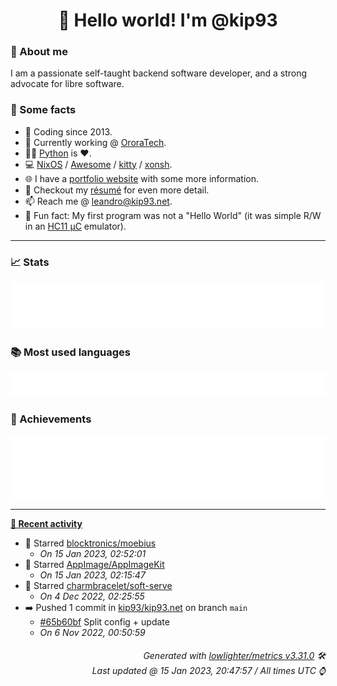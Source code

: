 <!-- README template, populated using this action:
     https://github.com/kip93/kip93/blob/main/.github/workflows/readme.yml. -->

<h1 align="center">👋 Hello world! I'm @kip93</h1> <!-- LOGIN => username -->

### 👤 About me

I am a passionate self-taught backend software developer, and a strong advocate for libre software.


### 💬 Some facts

* 📅 Coding since 2013.
* 💼 Currently working @ [OroraTech](https://ororatech.com/).
* 👨‍💻 [Python](https://github.com/search?q=user%3Akip93&l=python) is ❤️. <!-- LOGIN => username -->
* 💻 [NixOS](https://github.com/NixOS/) /
     [Awesome](https://github.com/awesomeWM/) /
     [kitty](https://github.com/kovidgoyal/kitty/) /
     [xonsh](https://github.com/xonsh/).
* 🌐 I have a [portfolio website](https://kip93.net/) with some more information.
* 📝 Checkout my [résumé](https://kip93.net/resume/) for even more detail.
* 📫 Reach me @ [leandro@kip93.net](mailto:leandro@kip93.net).
* 🎲 Fun fact: My first program was not a "Hello World" (it was simple R/W in an [HC11 µC](https://en.wikipedia.org/wiki/68HC11) emulator).


-----------------------------------------------------------------------------------------------------------------------


### 📈 Stats

![](./stats.svg)


### 📚 Most used languages <!-- by percentage, in decreasing order -->

![](./languages.svg)


### 🏅 Achievements

![](./achievements.svg)


-----------------------------------------------------------------------------------------------------------------------


**[📰 Recent activity](https://github.com/kip93)**
* 🌟 Starred [blocktronics/moebius](https://github.com/blocktronics/moebius)
  * *On 15 Jan 2023, 02:52:01*
* 🌟 Starred [AppImage/AppImageKit](https://github.com/AppImage/AppImageKit)
  * *On 15 Jan 2023, 02:15:47*
* 🌟 Starred [charmbracelet/soft-serve](https://github.com/charmbracelet/soft-serve)
  * *On 4 Dec 2022, 02:25:55*
* ➡️ Pushed 1 commit in [kip93/kip93.net](https://github.com/kip93/kip93.net) on branch `main`
  * [#65b60bf](https://github.com/kip93/kip93.net/commit/65b60bf) Split config + update
  * *On 6 Nov 2022, 00:50:59*
 <!-- Last activity -->


<h6 align="right"><em>
    Generated with <a href="https://github.com/lowlighter/metrics/tree/latest/">lowlighter/metrics v3.31.0</a> 🛠️<br> <!-- VERSION => MAJOR.minor.patch -->
    Last updated @ 15 Jan 2023, 20:47:57 / All times UTC ⌚ <!-- meta.generated => DD/MM/YYYY, hh:mm -->
</em></h6>
